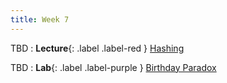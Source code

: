 ```yaml
---
title: Week 7
---
```


TBD
: **Lecture**{: .label .label-red } [Hashing](#)

TBD 
: **Lab**{: .label .label-purple } [Birthday Paradox](#)